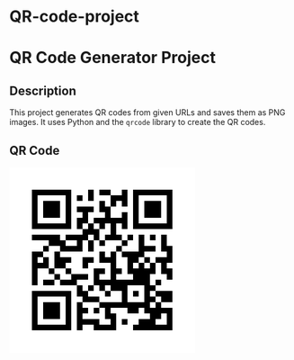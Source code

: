 # QR-code-project

# QR Code Generator Project

## Description
This project generates QR codes from given URLs and saves them as PNG images. It uses Python and the `qrcode` library to create the QR codes.

## QR Code
![QR Code](qrcode.png)
